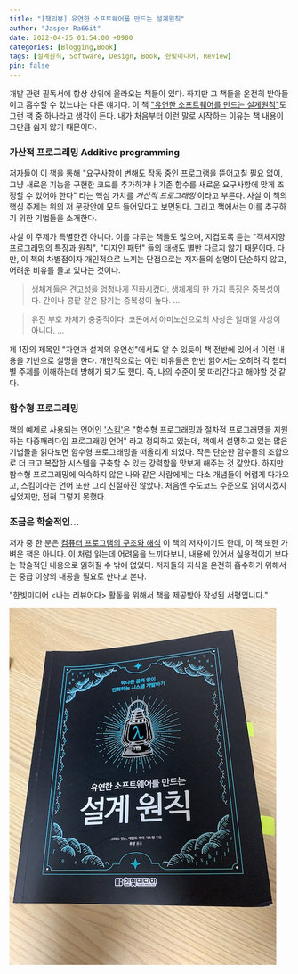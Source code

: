```yaml
---
title: "[책리뷰] 유연한 소프트웨어를 만드는 설계원칙"
author: "Jasper Ra66it"
date: 2022-04-25 01:54:00 +0900
categories: [Blogging,Book]
tags: [설계원칙, Software, Design, Book, 한빛미디어, Review]
pin: false
---
```


개발 관련 필독서에 항상 상위에 올라오는 책들이 있다. 하지만 그 책들을 온전히 받아들이고 흡수할 수 있느냐는 다른 얘기다. 이 책 ["유연한 소프트웨어를 만드는 설계원칙"](https://www.aladin.co.kr/shop/wproduct.aspx?ItemId=291123885)도 그런 책 중 하나라고 생각이 든다. 내가 처음부터 이런 말로 시작하는 이유는 책 내용이 그만큼 쉽지 않기 때문이다.

### 가산적 프로그래밍 Additive programming

저자들이 이 책을 통해 "요구사항이 변해도 작동 중인 프로그램을 뜯어고칠 필요 없이, 그냥 새로운 기능을 구현한 코드를 추가하거나 기존 함수를 새로운 요구사항에 맞게 조정할 수 있어야 한다" 라는 핵심 가치를 *가산적 프로그래밍* 이라고 부른다. 사실 이 책의 핵심 주제는 위의 저 문장안에 모두 들어있다고 보면된다. 그리고 책에서는 이를 추구하기 위한 기법들을 소개한다.

사실 이 주제가 특별한건 아니다. 이를 다루는 책들도 많으며, 지겹도록 듣는 "객체지향 프로그래밍의 특징과 원칙", "디자인 패턴" 들의 태생도 별반 다르지 않기 때문이다. 다만, 이 책의 차별점이자 개인적으로 느끼는 단점으로는 저자들의 설명이 단순하지 않고, 어려운 비유를 들고 있다는 것이다. 

> 생체계들은 견고성을 엄청나게 진화시켰다. 생체계의 한 가지 특징은 중복성이다. 간이나 콩팥 같은 장기는 중복성이 높다. ...

> 유전 부호 자체가 충중적이다. 코돈에서 아미노산으로의 사상은 일대일 사상이 아니다. ...

제 1장의 제목인 "자연과 설계의 유연성"에서도 알 수 있듯이 책 전반에 있어서 이런 내용을 기반으로 설명을 한다. 개인적으로는 이런 비유들은 한번 읽어서는 오히려 각 챕터별 주제를 이해하는데 방해가 되기도 했다. 즉, 나의 수준이 못 따라간다고 해야할 것 같다.

### 함수형 프로그래밍

책의 예제로 사용되는 언어인 ['스킴'](https://ko.wikipedia.org/wiki/스킴_(프로그래밍_언어))은 "함수형 프로그래밍과 절차적 프로그래밍을 지원하는 다중패러다임 프로그래밍 언어" 라고 정의하고 있는데, 책에서 설명하고 있는 많은 기법들을 읽다보면 함수형 프로그래밍을 떠올리게 되었다. 작은 단순한 함수들의 조합으로 더 크고 복잡한 시스템을 구축할 수 있는 강력함을 맛보게 해주는 것 같았다. 하지만 함수형 프로그래밍에 익숙하지 않은 나와 같은 사람에게는 다소 개념들이 어렵게 다가오고, 스킴이라는 언어 또한 그리 친절하진 않았다. 처음엔 수도코드 수준으로 읽어지겠지 싶었지만, 전혀 그렇지 못했다. 

### 조금은 학술적인...

저자 중 한 분은 [컴퓨터 프로그램의 구조와 해석](https://www.aladin.co.kr/shop/wproduct.aspx?ItemId=75122015) 이 책의 저자이기도 한데, 이 책 또한 가벼운 책은 아니다. 이 처럼 읽는데 어려움을 느끼다보니, 내용에 있어서 실용적이기 보다는 학술적인 내용으로 읽혀질 수 밖에 없었다. 저자들의 지식을 온전히 흡수하기 위해서는 중급 이상의 내공을 필요로 한다고 본다.

"한빛미디어 <나는 리뷰어다> 활동을 위해서 책을 제공받아 작성된 서평입니다."

![](/assets/img/IMG_4746.jpg)